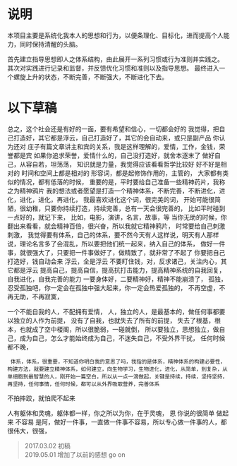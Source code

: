 # 说明
本项目主要是系统化我本人的思想和行为，以便条理化、目标化，进而提高个人能力，同时保持清醒的头脑。

首先建立指导思想即人之体系结构，由此展开一系列习惯或行为准则并实践之。
其次对实践进行记录和监督，并反馈优化习惯和准则以及指导思想。
最终进入一个螺旋上升的状态，不断完善，不断强大，不断进化下去。


# 以下草稿
总之，这个社会还是有好的一面，要有希望和信心，一切都会好的
我觉得，把自己打造好，其它都是浮云，自己打造好了，其它的会自动来，或只是副产品
你认为还对
庄子有篇文章讲主和宾的关系，我是这样理解的，爱情，工作，金钱，荣誉都是宾
如果你追求荣誉，爱情什么的，自己没打造好，就舍本逐末了
做好自己，从容自若，坦荡荡，
知识就是力量，我觉得应该看看哲学比较好
好不好是相对的 时间和空间上都是相对的
形容词，都是起修饰作用的，主管的，
大家都有类似的情况，都有低落的时候，
重要的是，平时要给自己准备一些精神药片，我称之为精神鸦片 
我的想法或者愿望是打造一个精神体系，不断完善，不断进化，进化，进化，进化，再进化，
我最喜欢进化这个词，很完美的词， 
开始可能很简陋，很幼稚，只要你持续打造，持续完善，总有一天会很完善的， 
比如平时碰到一点好的，就记下来，
比如，电影，演讲，名言，故事，等 
当你无助的时候，你翻出来看看，就会精神百倍，很兴奋，所以我就它精神鸦片， 时常要给自己刺激刺激，
我觉得要有体系，自己的体系，要不然今天有人这样说，明天有人那样说，理论名言多了会混乱，所以要把他们统一起来，纳入自己的体系， 
做好一件事，就很强大了，只要把一件事做好了，做精致了，就非常了不起了
你要把自己打造好，钱自动会来 
浮云，全是浮云 不要盯住钱，对，反求诸己，关注内心，其它都是浮云
提高自己，提高自信，提高抗打击能力，提高精神系统的自我回复，自我进化，自我完善的能力
一要身体好，二要精神好，精神不能崩溃了， 
孤独，忍受孤独吧，你一定会在孤独中强大起来，你一定会热爱孤独的，
不再空虚，不再无助，不再寂寞， 

一个不能自我的人，不配拥有爱情， 
人，独立的人，是最基本的，做任何事都要以独立的人作为前提，
没有了自我，也就失去了所有的前提，
失去了根基，根本，也就成了空中楼阁，所以很脆弱，一碰就倒，
所以要独立，思想独立，做自己，成为自己，怎么才能始终成为自己，不迷失自己，不受外界干扰，
任何时候都不晚， 
 
     体系，体系，很重要，不知道你明白我的意思了吗，我指的是体系，精神体系的构建必要性，构建方法，就要建立精神体系，如何建立，向生物学习，生物进化，进化，从简单，到复杂，从单细胞到最智慧的人，刚开始一篇空白，所以从一点一滴做起，关键是持续，持续，坚持坚持，再坚持，任何事情，任何时候，都可以从外界吸取营养，完善体系

不拍摔跤，就怕爬不起来

人有躯体和灵魂，躯体都一样，你之所以为你，在于灵魂，
恩 你说的很简单 做起来 不容易
是阿，做好一件事，一直做一件事不容易，所以专心做一件事的人，都很伟大，很强， 


>2017.03.02  初稿      
>2019.05.01  增加了以前的感想
>go on
